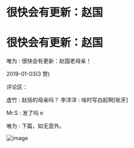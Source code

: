 # 很快会有更新：赵国

# 很快会有更新：赵国

唯为 : 很快会有更新：赵国老母亲！

2019-01-03(3 赞)

评论区：

虚竹 : 赵括的母亲吗？ 李洋洋 : 啥时写白起啊[呲牙]

Mr.S : 发了吗 e

唯为 : 下篇，如无意外。

![image](img/Image_1021.png)